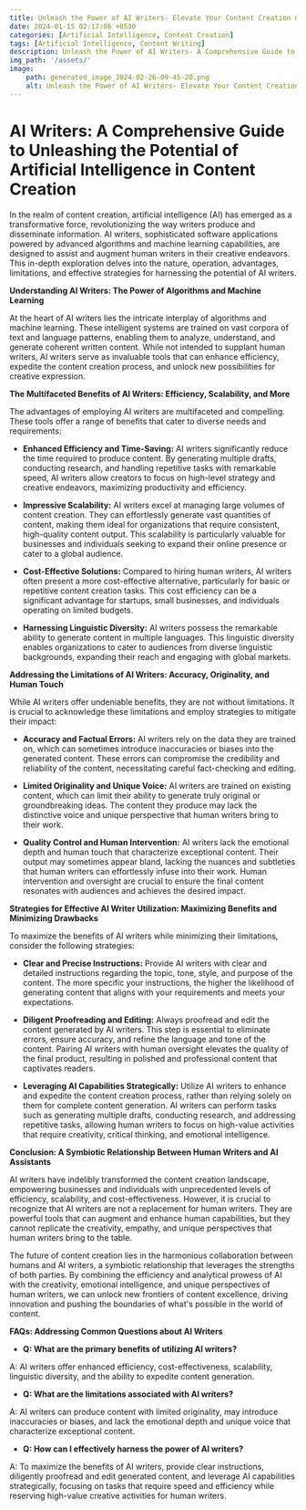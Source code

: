 ```yaml
---
title: Unleash the Power of AI Writers- Elevate Your Content Creation Game
date: 2024-01-15 02:17:06 +0530
categories: [Artificial Intelligence, Content Creation]
tags: [Artificial Intelligence, Content Writing]
description: Unleash the Power of AI Writers- A Comprehensive Guide to Transforming Content Creation - Discover the benefits, limitations, and strategies for harnessing AI's potential in generating compelling content.
img_path: '/assets/'
image:
    path: generated_image_2024-02-26-09-45-20.png
    alt: Unleash the Power of AI Writers- Elevate Your Content Creation Game
---
```


# **AI Writers: A Comprehensive Guide to Unleashing the Potential of Artificial Intelligence in Content Creation**

In the realm of content creation, artificial intelligence (AI) has emerged as a transformative force, revolutionizing the way writers produce and disseminate information. AI writers, sophisticated software applications powered by advanced algorithms and machine learning capabilities, are designed to assist and augment human writers in their creative endeavors. This in-depth exploration delves into the nature, operation, advantages, limitations, and effective strategies for harnessing the potential of AI writers.

**Understanding AI Writers: The Power of Algorithms and Machine Learning**

At the heart of AI writers lies the intricate interplay of algorithms and machine learning. These intelligent systems are trained on vast corpora of text and language patterns, enabling them to analyze, understand, and generate coherent written content. While not intended to supplant human writers, AI writers serve as invaluable tools that can enhance efficiency, expedite the content creation process, and unlock new possibilities for creative expression.

**The Multifaceted Benefits of AI Writers: Efficiency, Scalability, and More**

The advantages of employing AI writers are multifaceted and compelling. These tools offer a range of benefits that cater to diverse needs and requirements:

* **Enhanced Efficiency and Time-Saving:** AI writers significantly reduce the time required to produce content. By generating multiple drafts, conducting research, and handling repetitive tasks with remarkable speed, AI writers allow creators to focus on high-level strategy and creative endeavors, maximizing productivity and efficiency.

* **Impressive Scalability:** AI writers excel at managing large volumes of content creation. They can effortlessly generate vast quantities of content, making them ideal for organizations that require consistent, high-quality content output. This scalability is particularly valuable for businesses and individuals seeking to expand their online presence or cater to a global audience.

* **Cost-Effective Solutions:** Compared to hiring human writers, AI writers often present a more cost-effective alternative, particularly for basic or repetitive content creation tasks. This cost efficiency can be a significant advantage for startups, small businesses, and individuals operating on limited budgets.

* **Harnessing Linguistic Diversity:** AI writers possess the remarkable ability to generate content in multiple languages. This linguistic diversity enables organizations to cater to audiences from diverse linguistic backgrounds, expanding their reach and engaging with global markets.

**Addressing the Limitations of AI Writers: Accuracy, Originality, and Human Touch**

While AI writers offer undeniable benefits, they are not without limitations. It is crucial to acknowledge these limitations and employ strategies to mitigate their impact:

* **Accuracy and Factual Errors:** AI writers rely on the data they are trained on, which can sometimes introduce inaccuracies or biases into the generated content. These errors can compromise the credibility and reliability of the content, necessitating careful fact-checking and editing.

* **Limited Originality and Unique Voice:** AI writers are trained on existing content, which can limit their ability to generate truly original or groundbreaking ideas. The content they produce may lack the distinctive voice and unique perspective that human writers bring to their work.

* **Quality Control and Human Intervention:** AI writers lack the emotional depth and human touch that characterize exceptional content. Their output may sometimes appear bland, lacking the nuances and subtleties that human writers can effortlessly infuse into their work. Human intervention and oversight are crucial to ensure the final content resonates with audiences and achieves the desired impact.

**Strategies for Effective AI Writer Utilization: Maximizing Benefits and Minimizing Drawbacks**

To maximize the benefits of AI writers while minimizing their limitations, consider the following strategies:

* **Clear and Precise Instructions:** Provide AI writers with clear and detailed instructions regarding the topic, tone, style, and purpose of the content. The more specific your instructions, the higher the likelihood of generating content that aligns with your requirements and meets your expectations.

* **Diligent Proofreading and Editing:** Always proofread and edit the content generated by AI writers. This step is essential to eliminate errors, ensure accuracy, and refine the language and tone of the content. Pairing AI writers with human oversight elevates the quality of the final product, resulting in polished and professional content that captivates readers.

* **Leveraging AI Capabilities Strategically:** Utilize AI writers to enhance and expedite the content creation process, rather than relying solely on them for complete content generation. AI writers can perform tasks such as generating multiple drafts, conducting research, and addressing repetitive tasks, allowing human writers to focus on high-value activities that require creativity, critical thinking, and emotional intelligence.

**Conclusion: A Symbiotic Relationship Between Human Writers and AI Assistants**

AI writers have indelibly transformed the content creation landscape, empowering businesses and individuals with unprecedented levels of efficiency, scalability, and cost-effectiveness. However, it is crucial to recognize that AI writers are not a replacement for human writers. They are powerful tools that can augment and enhance human capabilities, but they cannot replicate the creativity, empathy, and unique perspectives that human writers bring to the table.

The future of content creation lies in the harmonious collaboration between humans and AI writers, a symbiotic relationship that leverages the strengths of both parties. By combining the efficiency and analytical prowess of AI with the creativity, emotional intelligence, and unique perspectives of human writers, we can unlock new frontiers of content excellence, driving innovation and pushing the boundaries of what's possible in the world of content.

**FAQs: Addressing Common Questions about AI Writers**

* **Q: What are the primary benefits of utilizing AI writers?**

A: AI writers offer enhanced efficiency, cost-effectiveness, scalability, linguistic diversity, and the ability to expedite content generation.

* **Q: What are the limitations associated with AI writers?**

A: AI writers can produce content with limited originality, may introduce inaccuracies or biases, and lack the emotional depth and unique voice that characterize exceptional content.

* **Q: How can I effectively harness the power of AI writers?**

A: To maximize the benefits of AI writers, provide clear instructions, diligently proofread and edit generated content, and leverage AI capabilities strategically, focusing on tasks that require speed and efficiency while reserving high-value creative activities for human writers.